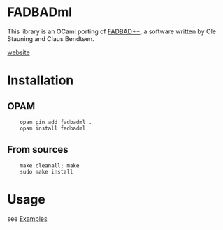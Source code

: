 # FADBADml

This library is an OCaml porting of [FADBAD++](www.fadbad.com), a software written by Ole Stauning and Claus Bendtsen.

[website](https://fadbadml-dev.github.io/FADBADml/)

# Installation

## OPAM

```
    opam pin add fadbadml .
    opam install fadbadml
```

## From sources

```
    make cleanall; make
    sudo make install
```

# Usage

see [Examples](https://fadbadml-dev.github.io/FADBADml/examples.html)
